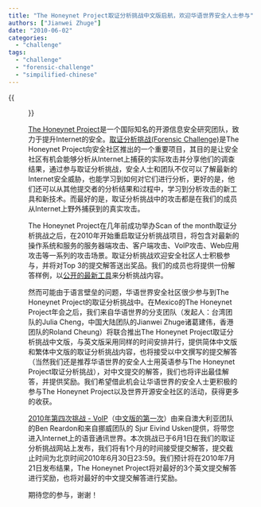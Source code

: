 ```yaml
---
title: "The Honeynet Project取证分析挑战中文版启航，欢迎华语世界安全人士参与"
authors: ["Jianwei Zhuge"]
date: "2010-06-02"
categories: 
  - "challenge"
tags: 
  - "challenge"
  - "forensic-challenge"
  - "simpilified-chinese"
---
```

{{<figure src="images/banner.png" alt="Banner" width="50%">}}

[The Honeynet Project](https://honeynet.org/)是一个国际知名的开源信息安全研究团队，致力于提升Internet的安全。[取证分析挑战(Forensic Challenge)](https://honeynet.org/challenges)是The Honeynet Project向安全社区推出的一个重要项目，其目的是让安全社区有机会能够分析从Internet上捕获的实际攻击并分享他们的调查结果，通过参与取证分析挑战，安全人士和团队不仅可以了解最新的Internet安全威胁，也能学习到如何对它们进行分析，更好的是，他们还可以从其他提交者的分析结果和过程中，学习到分析攻击的新工具和新技术。而最好的是，取证分析挑战中的攻击都是在我们的成员从Internet上野外捕获到的真实攻击。  

The Honeynet Project在几年前成功举办Scan of the month取证分析挑战之后，在2010年开始重启取证分析挑战项目，将包含对最新的操作系统和服务的服务器端攻击、客户端攻击、VoIP攻击、Web应用攻击等一系列的攻击场景。取证分析挑战欢迎安全社区人士积极参与，并将对Top 3的提交解答送出奖品。我们的成员也将提供一份解答样例，以[公开的最新工具](https://honeynet.org/project)来分析挑战内容。  

然而可能由于语言壁垒的问题，华语世界安全社区很少参与到The Honeynet Project的取证分析挑战中。在Mexico的The Honeynet Project年会之后，我们来自华语世界的分支团队（发起人：台湾团队的Julia Cheng，中国大陆团队的Jianwei Zhuge诸葛建伟，香港团队的Roland Cheung）将联合推出The Honeynet Project取证分析挑战中文版，与英文版采用同样的时间安排并行，提供简体中文版和繁体中文版的取证分析挑战内容，也将接受以中文撰写的提交解答（当然我们还是推荐华语世界的安全人士用英语参与The Honeynet Project取证分析挑战），对中文提交的解答，我们也将评出最佳解答，并提供奖励。我们希望借此机会让华语世界的安全人士更积极的参与The Honeynet Project以及世界开源安全社区的活动，获得更多的收获。  

[2010年第四次挑战 - VoIP](https://honeynet.org/challenges/2010_4_voip)（[中文版的第一次](https://honeynet.org/challenges/2010_4_voip_simplified_cn)）由来自澳大利亚团队的Ben Reardon和来自挪威团队的 Sjur Eivind Usken提供，将带您进入Internet上的语音通讯世界。本次挑战已于6月1日在我们的取证分析挑战网站上发布，我们将有1个月的时间接受提交解答，提交截止时间为北京时间2010年6月30日23:59。我们预计将在2010年7月21日发布结果，The Honeynet Project将对最好的3个英文提交解答进行奖励，也将对最好的中文提交解答进行奖励。  

期待您的参与，谢谢！
